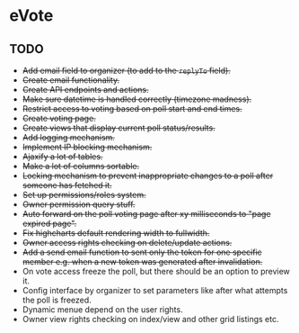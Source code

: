 # eVote
## TODO
* ~~Add email field to organizer (to add to the `replyTo` field).~~
* ~~Create email functionality.~~
* ~~Create API endpoints and actions.~~
* ~~Make sure datetime is handled correctly (timezone madness).~~
* ~~Restrict access to voting based on poll start and end times.~~
* ~~Create voting page.~~
* ~~Create views that display current poll status/results.~~
* ~~Add logging mechanism.~~
* ~~Implement IP blocking mechanism.~~
* ~~Ajaxify a lot of tables.~~
* ~~Make a lot of columns sortable.~~
* ~~Locking mechanism to prevent inappropriate changes to a poll after someone has fetched it.~~
* ~~Set up permissions/roles system.~~
* ~~Owner permission query stuff.~~
* ~~Auto forward on the poll voting page after xy milliseconds to "page expired page".~~
* ~~Fix highcharts default rendering width to fullwidth.~~
* ~~Owner access rights checking on delete/update actions.~~
* ~~Add a send email function to sent only the token for one specific member e.g. when a new token was generated after invalidation.~~
* On vote access freeze the poll, but there should be an option to preview it.
* Config interface by organizer to set parameters like after what attempts the poll is freezed.
* Dynamic menue depend on the user rights.
* Owner view rights checking on index/view and other grid listings etc.
